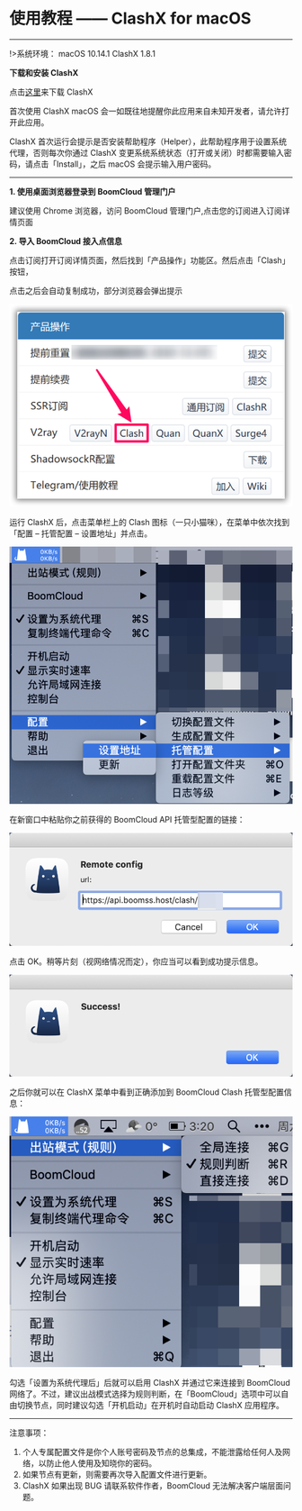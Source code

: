 # 使用教程 —— ClashX for macOS

- - -

!>系统环境： macOS 10.14.1    ClashX 1.8.1

**下载和安装 ClashX**

点击[这里](https://github.com/yichengchen/clashX/releases)来下载 ClashX

首次使用 ClashX macOS 会一如既往地提醒你此应用来自未知开发者，请允许打开此应用。

ClashX 首次运行会提示是否安装帮助程序（Helper），此帮助程序用于设置系统代理，否则每次你通过 ClashX 变更系统系统状态（打开或关闭）时都需要输入密码，请点击「Install」，之后 macOS 会提示输入用户密码。

---

**1. 使用桌面浏览器登录到 BoomCloud 管理门户**

建议使用 Chrome 浏览器，访问 BoomCloud 管理门户,点击您的订阅进入订阅详情页面

**2. 导入 BoomCloud 接入点信息**

点击订阅打开订阅详情页面，然后找到「产品操作」功能区。然后点击「Clash」按钮，

点击之后会自动复制成功，部分浏览器会弹出提示

![](../img/clashwin/00.png)

运行 ClashX 后，点击菜单栏上的 Clash 图标（一只小猫咪），在菜单中依次找到「配置 – 托管配置 – 设置地址」并点击。

![](../img/clashx/02.png)  

在新窗口中粘贴你之前获得的 BoomCloud API 托管型配置的链接：

![](../img/clashx/03.png)

点击 OK。稍等片刻（视网络情况而定），你应当可以看到成功提示信息。

![](../img/clashx/04.png)

之后你就可以在 ClashX 菜单中看到正确添加到 BoomCloud Clash 托管型配置信息：

![](../img/clashx/06.png)

勾选「设置为系统代理后」后就可以启用 ClashX 并通过它来连接到 BoomCloud 网络了。不过，建议出战模式选择为规则判断，在「BoomCloud」选项中可以自由切换节点，同时建议勾选「开机启动」在开机时自动启动 ClashX 应用程序。

- - -
注意事项：  
1. 个人专属配置文件是你个人账号密码及节点的总集成，不能泄露给任何人及网络，以防止他人使用及知晓你的密码。  
2. 如果节点有更新，则需要再次导入配置文件进行更新。  
3. ClashX 如果出现 BUG 请联系软件作者，BoomCloud 无法解决客户端层面问题。
